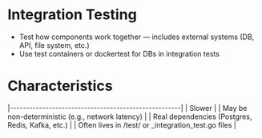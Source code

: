 # Integration Testing
- Test how components work together — includes external systems (DB, API, file system, etc.)
- Use test containers or dockertest for DBs in integration tests

# Characteristics

|-----------------------------------------------------|
| Slower                                              |
| May be non-deterministic (e.g., network latency)    |
| Real dependencies (Postgres, Redis, Kafka, etc.)    |
| Often lives in /test/ or _integration_test.go files |
